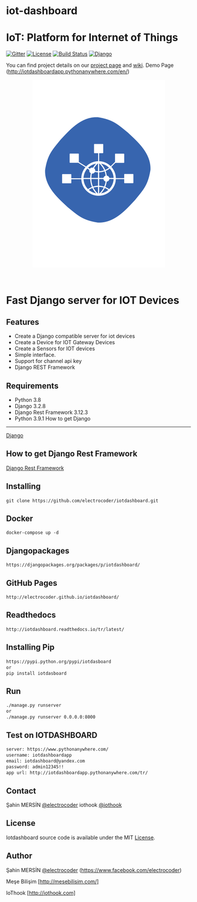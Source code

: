 # iot-dashboard
# IoT: Platform for Internet of Things
[![Gitter](https://badges.gitter.im/electrocoder/iot-dashboard.svg)](https://gitter.im/electrocoder/iot-dashboard?utm_source=badge&utm_medium=badge&utm_campaign=pr-badge)
[![License](https://img.shields.io/github/license/mashape/apistatus.svg)](LICENSE)
[![Build Status](https://travis-ci.org/Samsung/iotjs.svg?branch=master)](https://iothook.com/)
[![Django](https://img.shields.io/pypi/pyversions/Django.svg)](https://iothook.com/)

You can find project details on our [project page](https://iothook.com/) and [wiki](https://iothook.com/).
Demo Page (http://iotdashboardapp.pythonanywhere.com/en/)

<p align="center">
<img 
    src="iotdashboard.png" 
    border="0" alt="IOT HOOK">
    </p>
<br>

<p align="center"><h1>Fast Django server for IOT Devices</h1></p>

Features
--------
- Create a Django compatible server for iot devices
- Create a Device for IOT Gateway Devices
- Create a Sensors for IOT devices
- Simple interface. 
- Support for channel api key
- Django REST Framework

Requirements
------------
- Python 3.8
- Django 3.2.8
- Django Rest Framework 3.12.3
- Python 3.9.1
How to get Django
-----------------

[Django](https://www.djangoproject.com/)

How to get Django Rest Framework
--------------------------------

[Django Rest Framework](https://www.django-rest-framework.org/)

Installing
----------

```
git clone https://github.com/electrocoder/iotdashboard.git
```

Docker
------

```
docker-compose up -d
```

Djangopackages
--------------

```
https://djangopackages.org/packages/p/iotdashboard/
```

GitHub Pages
--------------

```
http://electrocoder.github.io/iotdashboard/
```

Readthedocs
-----------

```
http://iotdashboard.readthedocs.io/tr/latest/
```

Installing Pip
--------------

```
https://pypi.python.org/pypi/iotdasboard
or
pip install iotdasboard
```

Run
---

```
./manage.py runserver
or
./manage.py runserver 0.0.0.0:8000
```

Test on IOTDASHBOARD
-------------

```
server: https://www.pythonanywhere.com/
username: iotdashboardapp
email: iotdashboard@yandex.com
password: admin12345!!
app url: http://iotdashboardapp.pythonanywhere.com/tr/
```

Contact
-------
Şahin MERSİN [@electrocoder](http://twitter.com/electrocoder)
iothook [@iothook](https://twitter.com/iothook)

License
-------
Iotdashboard source code is available under the MIT [License](/LICENSE).

Author
------
Şahin MERSİN [@electrocoder](http://twitter.com/electrocoder) (https://www.facebook.com/electrocoder)

Meşe Bilişim [http://mesebilisim.com/]

IoThook [http://iothook.com]
